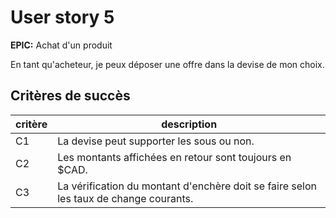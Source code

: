 # User story 5

**EPIC:** Achat d'un produit

En tant qu'acheteur, je peux déposer une offre dans la devise de mon choix.

## Critères de succès

| critère | description                                                                           |
| ------- | ------------------------------------------------------------------------------------- |
| C1      | La devise peut supporter les sous ou non.                                             |
| C2      | Les montants affichées en retour sont toujours en $CAD.                               |
| C3      | La vérification du montant d'enchère doit se faire selon les taux de change courants. |
